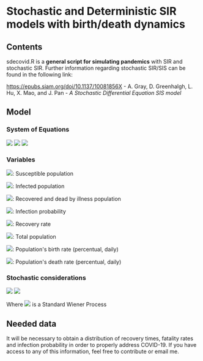 # Stochastic and Deterministic SIR models with birth/death dynamics
## Contents
sdecovid.R is a **general script for simulating pandemics** with SIR and stochastic SIR. Further information regarding stochastic SIR/SIS can be found in the following link:

https://epubs.siam.org/doi/10.1137/10081856X - A. Gray, D. Greenhalgh, L. Hu, X. Mao, and J. Pan - *A Stochastic Differential Equation SIS model*

## Model
### System of Equations
<img src="https://render.githubusercontent.com/render/math?math=\frac{dS}{dt}=-\frac{\beta SI}{N}%2B(\lambda-\mu)S">

<img src="https://render.githubusercontent.com/render/math?math=\frac{dI}{dt}=\frac{\beta SI}{N}-(\gamma%2B\mu)I">

<img src="https://render.githubusercontent.com/render/math?math=\frac{dS}{dt}=\gamma I-\mu R">

### Variables
<img src="https://render.githubusercontent.com/render/math?math=S=S(t)">: Susceptible population

<img src="https://render.githubusercontent.com/render/math?math=I=I(t)">: Infected population

<img src="https://render.githubusercontent.com/render/math?math=R=R(t)">: Recovered and dead by illness population

<img src="https://render.githubusercontent.com/render/math?math=\beta">: Infection probability

<img src="https://render.githubusercontent.com/render/math?math=\gamma">: Recovery rate

<img src="https://render.githubusercontent.com/render/math?math=N">: Total population

<img src="https://render.githubusercontent.com/render/math?math=\lambda">: Population's birth rate (percentual, daily)

<img src="https://render.githubusercontent.com/render/math?math=\mu">: Population's death rate (percentual, daily)

### Stochastic considerations

<img src="https://render.githubusercontent.com/render/math?math=\tilde{\beta}dt=\beta dt\%2B\sigma_\beta dW_t">

<img src="https://render.githubusercontent.com/render/math?math=\tilde{\gamma}dt=\beta dt\%2B\sigma_\gamma dW_t">

Where <img src="https://render.githubusercontent.com/render/math?math=W_t"> is a Standard Wiener Process

## Needed data

It will be necessary to obtain a distribution of recovery times, fatality rates and infection probability in order to properly address COVID-19. If you have access to any of this information, feel free to contribute or email me.
